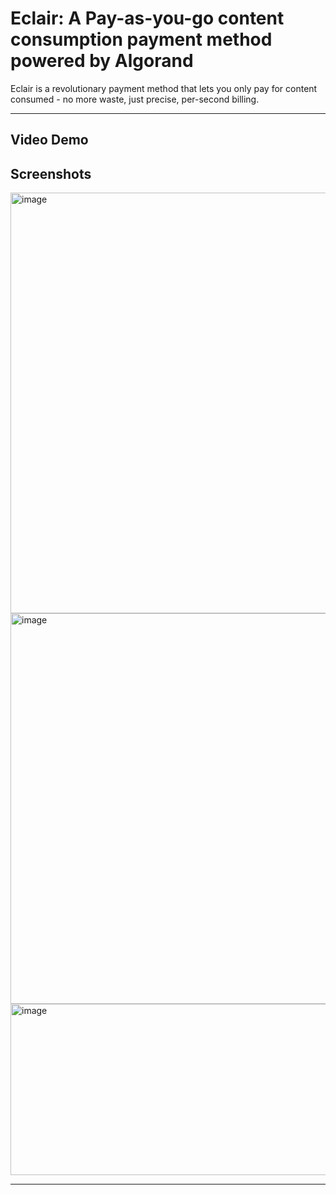 # Eclair: A Pay-as-you-go content consumption payment method powered by Algorand

Eclair is a revolutionary payment method that lets you only pay for content consumed - no more waste, just precise, per-second billing. 

---
## Video Demo

## Screenshots

<img width="1331" height="673" alt="image" src="https://github.com/user-attachments/assets/1d8a7b28-a673-4bf1-8c2e-6c21474e2eaf" />

<img width="1068" height="625" alt="image" src="https://github.com/user-attachments/assets/978f1a2a-1ff3-4118-86de-f1b918ac14bb" />

<img width="840" height="274" alt="image" src="https://github.com/user-attachments/assets/2b0f8f99-964d-43ce-b44a-4473890da661" />

--- 

